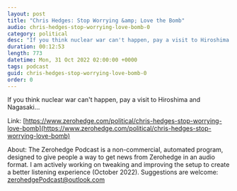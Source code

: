```yaml
---
layout: post
title: "Chris Hedges: Stop Worrying &amp; Love the Bomb"
audio: chris-hedges-stop-worrying-love-bomb-0
category: political
desc: "If you think nuclear war can't happen, pay a visit to Hiroshima and Nagasaki..."
duration: 00:12:53
length: 773
datetime: Mon, 31 Oct 2022 02:00:00 +0000
tags: podcast
guid: chris-hedges-stop-worrying-love-bomb-0
order: 0
---
```

If you think nuclear war can't happen, pay a visit to Hiroshima and Nagasaki...

Link: [https://www.zerohedge.com/political/chris-hedges-stop-worrying-love-bomb](https://www.zerohedge.com/political/chris-hedges-stop-worrying-love-bomb)

About: The Zerohedge Podcast is a non-commercial, automated program, designed to give people a way to get news from Zerohedge in an audio format.  I am actively working on tweaking and improving the setup to create a better listening experience (October 2022).  Suggestions are welcome: [zerohedgePodcast@outlook.com](mailto:zerohedgePodcast@outlook.com)
